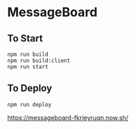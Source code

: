 # MessageBoard

## To Start
```
npm run build
npm run build:client
npm run start
```
## To Deploy
```
npm run deploy
```
https://messageboard-fkrjeyruqn.now.sh/
